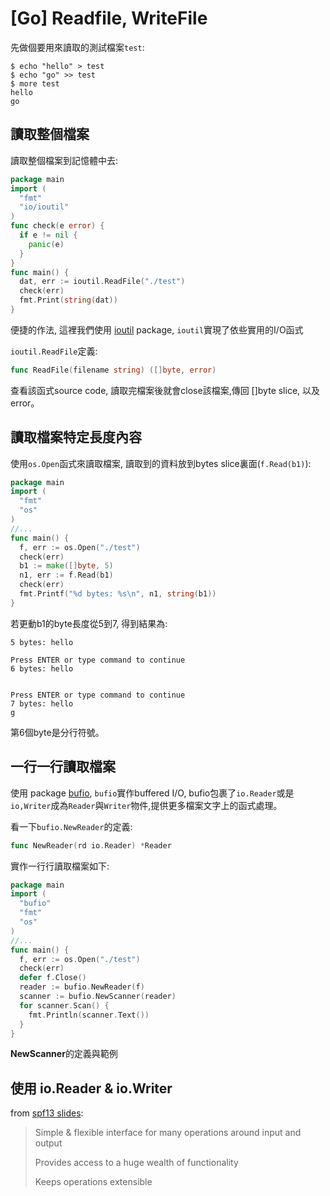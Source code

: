 # [Go] Readfile, WriteFile

先做個要用來讀取的測試檔案`test`: 

```
$ echo "hello" > test
$ echo "go" >> test
$ more test
hello
go
```

## 讀取整個檔案

讀取整個檔案到記憶體中去: 

``` go 
package main
import (
  "fmt"
  "io/ioutil"
)
func check(e error) {
  if e != nil {
    panic(e)
  }
}
func main() {
  dat, err := ioutil.ReadFile("./test")
  check(err)
  fmt.Print(string(dat))
} 
```

便捷的作法, 這裡我們使用 [ioutil](https://golang.org/pkg/io/ioutil/) package, `ioutil`實現了依些實用的I/O函式

`ioutil.ReadFile`定義: 

``` go 
func ReadFile(filename string) ([]byte, error)
```

查看該函式source code, 讀取完檔案後就會close該檔案,傳回 []byte slice, 以及error。

## 讀取檔案特定長度內容

使用`os.Open`函式來讀取檔案, 讀取到的資料放到bytes slice裏面(`f.Read(b1)`):

``` go
package main
import (
  "fmt"
  "os"
)
//...
func main() {
  f, err := os.Open("./test")
  check(err)
  b1 := make([]byte, 5)
  n1, err := f.Read(b1)
  check(err)
  fmt.Printf("%d bytes: %s\n", n1, string(b1))
} 
```

若更動b1的byte長度從5到7, 得到結果為: 

```
5 bytes: hello

Press ENTER or type command to continue
6 bytes: hello


Press ENTER or type command to continue
7 bytes: hello
g
```

第6個byte是分行符號。

## 一行一行讀取檔案

使用 package [bufio](http://golang.org/pkg/bufio/), `bufio`實作buffered I/O, bufio包裹了`io.Reader`或是`io,Writer`成為`Reader`與`Writer`物件,提供更多檔案文字上的函式處理。

看一下`bufio.NewReader`的定義: 

```go
func NewReader(rd io.Reader) *Reader
``` 

實作一行行讀取檔案如下: 


``` go
package main
import (
  "bufio"
  "fmt"
  "os"
)
//...
func main() {
  f, err := os.Open("./test")
  check(err)
  defer f.Close()
  reader := bufio.NewReader(f)
  scanner := bufio.NewScanner(reader)
  for scanner.Scan() {
    fmt.Println(scanner.Text())
  }
}
```

**NewScanner**的定義與範例


## 使用 io.Reader & io.Writer 

from [spf13 slides](http://www.slideshare.net/spf13/7-common-mistakes-in-go-2015?ref=http://spf13.com/presentation/7-common-mistakes-in-go-2015/):

> Simple & flexible interface for many operations around input and output
>
> Provides access to a huge wealth of functionality 
>
> Keeps operations extensible





